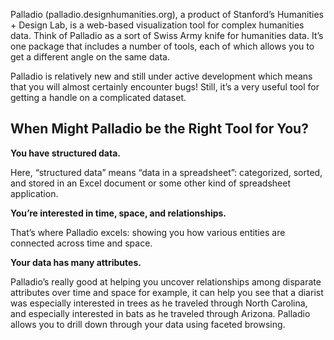 Palladio (palladio.designhumanities.org), a product of Stanford’s Humanities + Design Lab, is a web-based visualization tool for complex humanities data. Think of Palladio as a sort of Swiss Army knife for humanities data. It’s one package that includes a number of tools, each of which allows you to get a different angle on the same data.

Palladio is relatively new and still under active development which means that you will almost certainly encounter bugs! Still, it’s a very useful tool for getting a handle on a complicated dataset.

## When Might Palladio be the Right Tool for You?

**You have structured data.**

Here, “structured data” means “data in a spreadsheet”: categorized, sorted, and stored in an Excel document or some other kind of spreadsheet application.

**You’re interested in time, space, and relationships.**

That’s where Palladio excels: showing you how various entities are connected across time and space.

**Your data has many attributes.**

Palladio’s really good at helping you uncover relationships among disparate attributes over time and space for example, it can help you see that a diarist was especially interested in trees as he traveled through North Carolina, and especially interested in bats as he traveled through Arizona. Palladio allows you to drill down through your data using faceted browsing.
